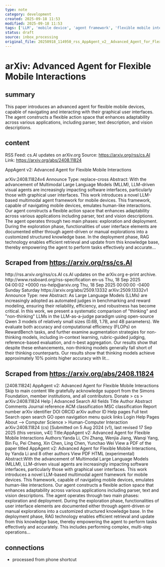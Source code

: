 ```yaml
---
type: note
category: development
created: 2025-09-18 11:53
modified: 2025-09-18 11:53
tags: ['LLM', 'mobile device', 'agent framework', 'flexible mobile interactions']
status: draft
source: inbox_processing
original_file: 20250918_114950_rss_AppAgent_v2__Advanced_Agent_for_Flexible_Mobile_In.txt
---
```


# arXiv: Advanced Agent for Flexible Mobile Interactions

## summary
This paper introduces an advanced agent for flexible mobile devices, capable of navigating and interacting with their graphical user interfaces. The agent constructs a flexible action space that enhances adaptability across various applications, including parser, text description, and vision descriptions.

## content
RSS Feed: cs.AI updates on arXiv.org
Source: https://arxiv.org/rss/cs.AI
Link: https://arxiv.org/abs/2408.11824

AppAgent v2: Advanced Agent for Flexible Mobile Interactions

arXiv:2408.11824v4 Announce Type: replace-cross Abstract: With the advancement of Multimodal Large Language Models (MLLM), LLM-driven visual agents are increasingly impacting software interfaces, particularly those with graphical user interfaces. This work introduces a novel LLM-based multimodal agent framework for mobile devices. This framework, capable of navigating mobile devices, emulates human-like interactions. Our agent constructs a flexible action space that enhances adaptability across various applications including parser, text and vision descriptions. The agent operates through two main phases: exploration and deployment. During the exploration phase, functionalities of user interface elements are documented either through agent-driven or manual explorations into a customized structured knowledge base. In the deployment phase, RAG technology enables efficient retrieval and update from this knowledge base, thereby empowering the agent to perform tasks effectively and accurate...

## Scraped from https://arxiv.org/rss/cs.AI
<?xml version='1.0' encoding='UTF-8'?>
<rss xmlns:arxiv="http://arxiv.org/schemas/atom" xmlns:dc="http://purl.org/dc/elements/1.1/" xmlns:atom="http://www.w3.org/2005/Atom" xmlns:content="http://purl.org/rss/1.0/modules/content/" version="2.0">
  <channel>
    <title>cs.AI updates on arXiv.org</title>
    <link>http://rss.arxiv.org/rss/cs.AI</link>
    <description>cs.AI updates on the arXiv.org e-print archive.</description>
    <atom:link href="http://rss.arxiv.org/rss/cs.AI" rel="self" type="application/rss+xml"/>
    <docs>http://www.rssboard.org/rss-specification</docs>
    <language>en-us</language>
    <lastBuildDate>Thu, 18 Sep 2025 04:00:02 +0000</lastBuildDate>
    <managingEditor>rss-help@arxiv.org</managingEditor>
    <pubDate>Thu, 18 Sep 2025 00:00:00 -0400</pubDate>
    <skipDays>
      <day>Sunday</day>
      <day>Saturday</day>
    </skipDays>
    <item>
      <title>Explicit Reasoning Makes Better Judges: A Systematic Study on Accuracy, Efficiency, and Robustness</title>
      <link>https://arxiv.org/abs/2509.13332</link>
      <description>arXiv:2509.13332v1 Announce Type: new 
Abstract: As Large Language Models (LLMs) are increasingly adopted as automated judges in benchmarking and reward modeling, ensuring their reliability, efficiency, and robustness has become critical. In this work, we present a systematic comparison of "thinking" and "non-thinking" LLMs in the LLM-as-a-judge paradigm using open-source Qwen 3 models of relatively small sizes (0.6B, 1.7B, and 4B parameters). We evaluate both accuracy and computational efficiency (FLOPs) on RewardBench tasks, and further examine augmentation strategies for non-thinking models, including in-context learning, rubric-guided judging, reference-based evaluation, and n-best aggregation. Our results show that despite these enhancements, non-thinking models generally fall short of their thinking counterparts. Our results show that thinking models achieve approximately 10% points higher accuracy with lit...


## Scraped from https://arxiv.org/abs/2408.11824
[2408.11824] AppAgent v2: Advanced Agent for Flexible Mobile Interactions Skip to main content We gratefully acknowledge support from the Simons Foundation, member institutions, and all contributors. Donate &gt; cs &gt; arXiv:2408.11824 Help | Advanced Search All fields Title Author Abstract Comments Journal reference ACM classification MSC classification Report number arXiv identifier DOI ORCID arXiv author ID Help pages Full text Search open search GO open navigation menu quick links Login Help Pages About --> Computer Science > Human-Computer Interaction arXiv:2408.11824 (cs) [Submitted on 5 Aug 2024 (v1), last revised 17 Sep 2025 (this version, v4)] Title:AppAgent v2: Advanced Agent for Flexible Mobile Interactions Authors:Yanda Li, Chi Zhang, Wenjia Jiang, Wanqi Yang, Bin Fu, Pei Cheng, Xin Chen, Ling Chen, Yunchao Wei View a PDF of the paper titled AppAgent v2: Advanced Agent for Flexible Mobile Interactions, by Yanda Li and 8 other authors View PDF HTML (experimental) Abstract:With the advancement of Multimodal Large Language Models (MLLM), LLM-driven visual agents are increasingly impacting software interfaces, particularly those with graphical user interfaces. This work introduces a novel LLM-based multimodal agent framework for mobile devices. This framework, capable of navigating mobile devices, emulates human-like interactions. Our agent constructs a flexible action space that enhances adaptability across various applications including parser, text and vision descriptions. The agent operates through two main phases: exploration and deployment. During the exploration phase, functionalities of user interface elements are documented either through agent-driven or manual explorations into a customized structured knowledge base. In the deployment phase, RAG technology enables efficient retrieval and update from this knowledge base, thereby empowering the agent to perform tasks effectively and accurately. This includes performing complex, multi-step operations...


## connections
- processed from phone shortcut
